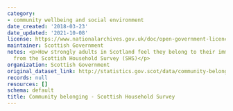 ```yaml
---
category:
- community wellbeing and social environment
date_created: '2018-03-23'
date_updated: '2021-10-08'
license: https://www.nationalarchives.gov.uk/doc/open-government-licence/version/3/
maintainer: Scottish Government
notes: <p>How strongly adults in Scotland feel they belong to their immediate neighbourhood,
  from the Scottish Household Survey (SHS)</p>
organization: Scottish Government
original_dataset_link: http://statistics.gov.scot/data/community-belonging---shs
records: null
resources: []
schema: default
title: Community belonging - Scottish Household Survey
---
```

